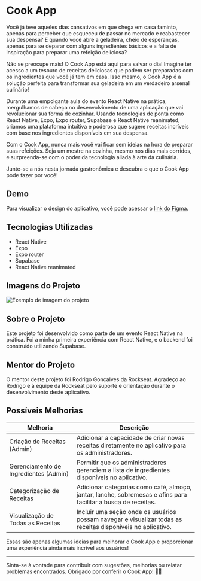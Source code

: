 # Cook App

Você já teve aqueles dias cansativos em que chega em casa faminto, apenas para perceber que esqueceu de passar no mercado e reabastecer sua despensa? E quando você abre a geladeira, cheio de esperanças, apenas para se deparar com alguns ingredientes básicos e a falta de inspiração para preparar uma refeição deliciosa?

Não se preocupe mais! O Cook App está aqui para salvar o dia! Imagine ter acesso a um tesouro de receitas deliciosas que podem ser preparadas com os ingredientes que você já tem em casa. Isso mesmo, o Cook App é a solução perfeita para transformar sua geladeira em um verdadeiro arsenal culinário!

Durante uma empolgante aula do evento React Native na prática, mergulhamos de cabeça no desenvolvimento de uma aplicação que vai revolucionar sua forma de cozinhar. Usando tecnologias de ponta como React Native, Expo, Expo router, Supabase e React Native reanimated, criamos uma plataforma intuitiva e poderosa que sugere receitas incríveis com base nos ingredientes disponíveis em sua despensa.

Com o Cook App, nunca mais você vai ficar sem ideias na hora de preparar suas refeições. Seja um mestre na cozinha, mesmo nos dias mais corridos, e surpreenda-se com o poder da tecnologia aliada à arte da culinária.

Junte-se a nós nesta jornada gastronômica e descubra o que o Cook App pode fazer por você!



## Demo

Para visualizar o design do aplicativo, você pode acessar o [link do Figma](https://www.figma.com/...).

## Tecnologias Utilizadas

- React Native
- Expo
- Expo router
- Supabase
- React Native reanimated

## Imagens do Projeto

![Exemplo de imagem do projeto](/images/exemplo.png)

## Sobre o Projeto

Este projeto foi desenvolvido como parte de um evento React Native na prática. Foi a minha primeira experiência com React Native, e o backend foi construído utilizando Supabase.

## Mentor do Projeto

O mentor deste projeto foi Rodrigo Gonçalves da Rockseat. Agradeço ao Rodrigo e à equipe da Rockseat pelo suporte e orientação durante o desenvolvimento deste aplicativo.

## Possíveis Melhorias

| Melhoria                                     | Descrição                                                                                                     |
|----------------------------------------------|---------------------------------------------------------------------------------------------------------------|
| Criação de Receitas (Admin)                 | Adicionar a capacidade de criar novas receitas diretamente no aplicativo para os administradores.           |
| Gerenciamento de Ingredientes (Admin)       | Permitir que os administradores gerenciem a lista de ingredientes disponíveis no aplicativo.                 |
| Categorização de Receitas                   | Adicionar categorias como café, almoço, jantar, lanche, sobremesas e afins para facilitar a busca de receitas.|
| Visualização de Todas as Receitas           | Incluir uma seção onde os usuários possam navegar e visualizar todas as receitas disponíveis no aplicativo.  |

Essas são apenas algumas ideias para melhorar o Cook App e proporcionar uma experiência ainda mais incrível aos usuários!

---

Sinta-se à vontade para contribuir com sugestões, melhorias ou relatar problemas encontrados. Obrigado por conferir o Cook App! 🍳📱
